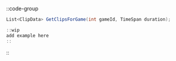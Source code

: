 ::code-group
  ```csharp [Method]
  List<ClipData> GetClipsForGame(int gameId, TimeSpan duration);
  ```
  ```csharp [Example]
  ::wip
  add example here
  ::
  ```
::